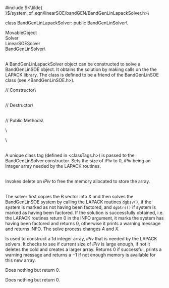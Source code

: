 \
\#include
$<\tilde{ }$/system_of_eqn/linearSOE/bandGEN/BandGenLinLapackSolver.h$>$\

class BandGenLinLapackSolver: public BandGenLinSolver\

MovableObject\
Solver\
LinearSOESolver\
BandGenLinSolver\

\
A BandGenLinLapackSolver object can be constructed to solve a
BandGenLinSOE object. It obtains the solution by making calls on the the
LAPACK library. The class is defined to be a friend of the BandGenLinSOE
class (see $<$BandGenLinSOE.h$>$).

// Constructor\

\
// Destructor\

\
// Public Methods\

\

\

\
A unique class tag (defined in $<$classTags.h$>$) is passed to the
BandGenLinSolver constructor. Sets the size of *iPiv* to $0$, *iPiv*
being an integer array needed by the LAPACK routines.

\
Invokes delete on *iPiv* to free the memory allocated to store the
array.

\
The solver first copies the B vector into X and then solves the
BandGenLinSOE system by calling the LAPACK routines `dgbsv()`, if the
system is marked as not having been factored, and `dgbtrs()` if system
is marked as having been factored. If the solution is successfully
obtained, i.e. the LAPACK routines return $0$ in the INFO argument, it
marks the system has having been factored and returns $0$, otherwise it
prints a warning message and returns INFO. The solve process changes $A$
and $X$.

Is used to construct a 1d integer array, *iPiv* that is needed by the
LAPACK solvers. It checks to see if current size of *iPiv* is large
enough, if not it deletes the cold and creates a larger array. Returns
$0$ if successful, prints a warning message and returns a $-1$ if not
enough memory is available for this new array.

Does nothing but return $0$.

Does nothing but return $0$.
